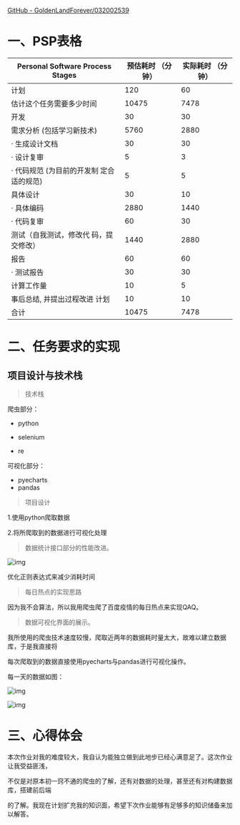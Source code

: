  [GitHub - GoldenLandForever/032002539](https://github.com/GoldenLandForever/032002539)

# 一、PSP表格

| Personal Software Process Stages         | 预估耗时 （分钟） | 实际耗时 （分钟） |
| ---------------------------------------- | ----------------- | ----------------- |
| 计划                                     | 120               | 60                |
| 估计这个任务需要多少时间                 | 10475             | 7478                 |
| 开发                                     | 30                | 30                |
| 需求分析 (包括学习新技术)                | 5760              | 2880              |
| · 生成设计文档                           | 30                | 30                |
| · 设计复审                               | 5                 | 3                 |
| · 代码规范 (为目前的开发制 定合适的规范) | 5                 | 5                 |
| 具体设计                                 | 30                | 10                |
| · 具体编码                               | 2880              | 1440              |
| · 代码复审                               | 60                | 30                |
| 测试（自我测试，修改代 码，提交修改）    | 1440              | 2880              |
| 报告                                     | 60                | 60                |
| · 测试报告                               | 30                | 30                |
| 计算工作量                               | 10                | 5                 |
| 事后总结, 并提出过程改进 计划            | 10                | 10                |
| 合计                                     | 10475             | 7478              |

# 二、任务要求的实现

## 项目设计与技术栈

> 技术栈

爬虫部分：

- python

- selenium

- re

  

可视化部分：

- pyecharts
- pandas

> 项目设计

1.使用python爬取数据

2.将所爬取到的数据进行可视化处理

> 数据统计接口部分的性能改进。



![img](https://img-blog.csdnimg.cn/be1b03fbc5d54eda9bbfff15c6969296.png)![点击并拖拽以移动](data:image/gif;base64,R0lGODlhAQABAPABAP///wAAACH5BAEKAAAALAAAAAABAAEAAAICRAEAOw==)



优化正则表达式来减少消耗时间

> 每日热点的实现思路

因为我不会算法，所以我用爬虫爬了百度疫情的每日热点来实现QAQ。

> 数据可视化界面的展示。

我所使用的爬虫技术速度较慢，爬取近两年的数据耗时量太大，故难以建立数据库，于是我直接将

每次爬取到的数据直接使用pyecharts与pandas进行可视化操作。

每一天的数据如图：

![img](https://img-blog.csdnimg.cn/a775a269e1b941e195195e6d3abd6ddc.png)![点击并拖拽以移动](data:image/gif;base64,R0lGODlhAQABAPABAP///wAAACH5BAEKAAAALAAAAAABAAEAAAICRAEAOw==)

 ![img](https://img-blog.csdnimg.cn/693fe945b782415cb5516e8e2d3c5f34.png)![点击并拖拽以移动](data:image/gif;base64,R0lGODlhAQABAPABAP///wAAACH5BAEKAAAALAAAAAABAAEAAAICRAEAOw==)



# 三、心得体会

本次作业对我的难度较大，我自认为能独立做到此地步已经心满意足了。这次作业让我受益匪浅，

不仅是对原本初一窍不通的爬虫的了解，还有对数据的处理，甚至还有对构建数据库，搭建前后端

的了解。我现在计划扩充我的知识面，希望下次作业能够有足够多的知识储备来加以解答。
